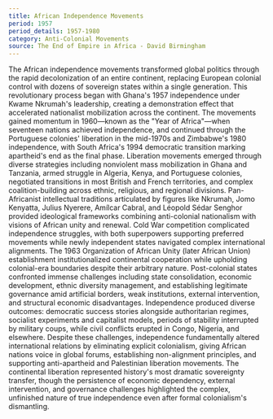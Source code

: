 ```yaml
---
title: African Independence Movements
period: 1957
period_details: 1957-1980
category: Anti-Colonial Movements
source: The End of Empire in Africa - David Birmingham
---
```

The African independence movements transformed global politics through the rapid decolonization of an entire continent, replacing European colonial control with dozens of sovereign states within a single generation. This revolutionary process began with Ghana's 1957 independence under Kwame Nkrumah's leadership, creating a demonstration effect that accelerated nationalist mobilization across the continent. The movements gained momentum in 1960—known as the "Year of Africa"—when seventeen nations achieved independence, and continued through the Portuguese colonies' liberation in the mid-1970s and Zimbabwe's 1980 independence, with South Africa's 1994 democratic transition marking apartheid's end as the final phase. Liberation movements emerged through diverse strategies including nonviolent mass mobilization in Ghana and Tanzania, armed struggle in Algeria, Kenya, and Portuguese colonies, negotiated transitions in most British and French territories, and complex coalition-building across ethnic, religious, and regional divisions. Pan-Africanist intellectual traditions articulated by figures like Nkrumah, Jomo Kenyatta, Julius Nyerere, Amílcar Cabral, and Léopold Sédar Senghor provided ideological frameworks combining anti-colonial nationalism with visions of African unity and renewal. Cold War competition complicated independence struggles, with both superpowers supporting preferred movements while newly independent states navigated complex international alignments. The 1963 Organization of African Unity (later African Union) establishment institutionalized continental cooperation while upholding colonial-era boundaries despite their arbitrary nature. Post-colonial states confronted immense challenges including state consolidation, economic development, ethnic diversity management, and establishing legitimate governance amid artificial borders, weak institutions, external intervention, and structural economic disadvantages. Independence produced diverse outcomes: democratic success stories alongside authoritarian regimes, socialist experiments and capitalist models, periods of stability interrupted by military coups, while civil conflicts erupted in Congo, Nigeria, and elsewhere. Despite these challenges, independence fundamentally altered international relations by eliminating explicit colonialism, giving African nations voice in global forums, establishing non-alignment principles, and supporting anti-apartheid and Palestinian liberation movements. The continental liberation represented history's most dramatic sovereignty transfer, though the persistence of economic dependency, external intervention, and governance challenges highlighted the complex, unfinished nature of true independence even after formal colonialism's dismantling. 